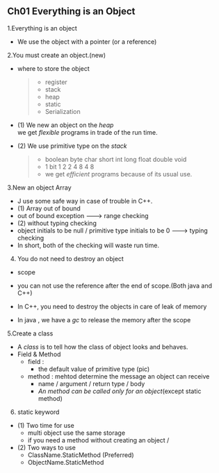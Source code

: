 ## Ch01 Everything is an Object

1.Everything is an object
- We use the object with a pointer (or a reference)

2.You must create an object.(new)
- where to store the object
    >- register
    >- stack
    >- heap
    >- static
    >- Serialization

- (1) We new an object on the _heap_  
    we get _flexible_ programs in trade of the run time.

- (2) We use primitive type on the _stack_
    >- boolean byte char short int long float double void 
    >-  1 bit    1    2    2    4    8    4     8        
    >- we get _efficient_ programs because of its usual use.
    
3.New an object Array
- J use some safe way in case of trouble in C++.
- (1) Array out of bound
- out of bound exception ---> range checking 
- (2) without typing checking 
- object initials to be null / primitive type initials to be 0
    ---> typing checking
- In short, both of the checking will waste run time.

4. You do not need to destroy an object
- scope
- you can not use the reference after the end of scope.(Both java and C++)

- In C++, you need to destroy the objects in care of leak of memory
- In java , we have a _gc_ to release the memory after the scope

5.Create a class
- A _class_ is to tell how the class of object looks and behaves.
- Field & Method
    - field : 
        - the default value of primitive type (pic)
    - method : mehtod determine the message an object can receive
        - name / argument / return type / body
        - _An method can be called only for an object_(except static method)

6. static keyword
- (1) Two time for use
    - multi object use the same storage
    - if you need a method without creating an object / 
- (2) Two ways to use
    - ClassName.StaticMethod  (Preferred)
    - ObjectName.StaticMethod
    
